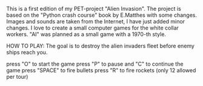This is a first edition of my PET-project "Alien Invasion". 
The project is based on the "Python crash course" book by E.Matthes with some changes.
Images and sounds are taken from the Internet, I have just added minor changes. 
I love to create a small computer games for the white collar workers. "AI" was planned as a small game with a 1970-th style.

HOW TO PLAY:
The goal is to destroy the alien invaders fleet before enemy ships reach you.

press "O" to start the game
press "P" to pause and "C" to continue the game
press "SPACE" to fire bullets
press "R" to fire rockets (only 12 allowed per tour)

